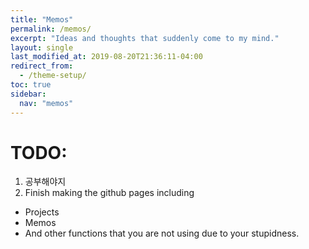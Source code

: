 ```yaml
---
title: "Memos"
permalink: /memos/
excerpt: "Ideas and thoughts that suddenly come to my mind."
layout: single
last_modified_at: 2019-08-20T21:36:11-04:00
redirect_from:
  - /theme-setup/
toc: true
sidebar:
  nav: "memos"
---
```

# TODO:
 1. 공부해야지
 2. Finish making the github pages including
   * Projects
   * Memos
   * And other functions that you are not using due to your stupidness.
